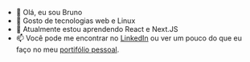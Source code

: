- 👋 Olá, eu sou Bruno
- 👀 Gosto de tecnologias web e Linux
- 🌱 Atualmente estou aprendendo React e Next.JS
- 📫 Você pode me encontrar no [LinkedIn][1] ou ver um pouco do que eu faço no meu [portifólio pessoal][2].

[1]: https://www.linkedin.com/in/brunolitore/
[2]: https://brunolitore.vercel.app/
